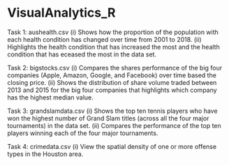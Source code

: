 # VisualAnalytics_R

Task 1: aushealth.csv
(i) Shows how the proportion of the population with each health condition has changed over time from 2001 to 2018. 
(ii) Highlights the health condition that has increased the most and the health condition that has eceased the most in the data set.
        
Task 2: bigstocks.csv
(i) Compares the shares performance of the big four companies (Apple, Amazon, Google, and Facebook) over time based the closing price.
(ii) Shows the distribution of share volume traded between 2013 and 2015 for the big four companies that highlights which company has the highest median value.

Task 3: grandslamdata.csv
(i) Shows the top ten tennis players who have won the highest number of Grand Slam titles (across all the four major tournaments) in the data set.
(ii) Compares the performance of the top ten players winning each of the four major tournaments.

Task 4: crimedata.csv
(i) View the spatial density of one or more offense types in the Houston area.
